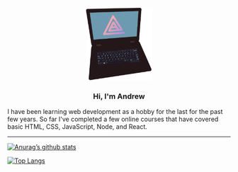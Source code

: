 <p align="center">
<img alt="my banner" width="150px" src="Laptop_logoOnDisplay.svg">
</p>

<h3 align="center">Hi, I'm Andrew</h3>

I have been learning web development as a hobby for the last for the past few years. So far I've completed a few online courses that have covered basic HTML, CSS, JavaScript, Node, and React.

---

[![Anurag’s github stats](https://github-readme-stats.vercel.app/api?username=anew226)](https://github.com/anew226)

[![Top Langs](https://github-readme-stats.vercel.app/api/top-langs/?username=anew226&layout=compact)](https://github.com/anew226)

